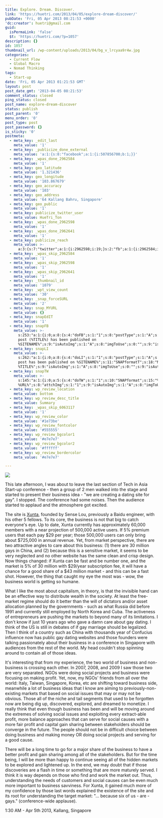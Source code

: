 ```yaml
---
title: Explore. Dream. Discover.
link: 'https://huetri.com/2013/04/05/explore-dream-discover/'
pubDate: 'Fri, 05 Apr 2013 08:21:53 +0000'
'dc:creator': huetri@gmail.com
guid:
  isPermaLink: 'false'
  $t: 'https://huetri.com/?p=1057'
description: {}
id: 1057
thumbnail_url: /wp-content/uploads/2013/04/bg_v_lrcyaa9r4w.jpg
categories:
  - Current Flow
  - Global Macro
  - Nomad Thinking
tags:
  - Start-up
date: 'Fri, 05 Apr 2013 01:21:53 GMT'
layout: post
post_date_gmt: '2013-04-05 08:21:53'
comment_status: closed
ping_status: closed
post_name: explore-dream-discover
status: publish
post_parent: '0'
menu_order: '0'
post_type: post
post_password: {}
is_sticky: '0'
postmeta:
  - meta_key: _edit_last
    meta_value: '1'
  - meta_key: _publicize_done_external
    meta_value: 'a:1:{s:8:"facebook";a:1:{i:507856700;b:1;}}'
  - meta_key: _wpas_done_2962584
    meta_value: '1'
  - meta_key: geo_latitude
    meta_value: '1.321436'
  - meta_key: geo_longitude
    meta_value: '103.867679'
  - meta_key: geo_accuracy
    meta_value: '103'
  - meta_key: geo_address
    meta_value: '64 Kallang Bahru, Singapore'
  - meta_key: geo_public
    meta_value: '1'
  - meta_key: publicize_twitter_user
    meta_value: HueTri_Ton
  - meta_key: _wpas_done_2962598
    meta_value: '1'
  - meta_key: _wpas_done_2962641
    meta_value: '1'
  - meta_key: publicize_reach
    meta_value: >-
      a:3:{s:7:"twitter";a:1:{i:2962598;i:19;}s:2:"fb";a:1:{i:2962584;i:1137;}s:2:"wp";a:1:{i:0;i:23;}}
  - meta_key: _wpas_skip_2962584
    meta_value: '1'
  - meta_key: _wpas_skip_2962598
    meta_value: '1'
  - meta_key: _wpas_skip_2962641
    meta_value: '1'
  - meta_key: _thumbnail_id
    meta_value: '1079'
  - meta_key: _wpt_view_count
    meta_value: '30'
  - meta_key: _snap_forceSURL
    meta_value: '2'
  - meta_key: snap_MYURL
    meta_value: {}
  - meta_key: snapEdIT
    meta_value: '1'
  - meta_key: snapFB
    meta_value: >-
      s:253:"a:1:{i:0;a:8:{s:4:"doFB";s:1:"1";s:8:"postType";s:1:"A";s:10:"AttachPost";s:1:"2";s:10:"SNAPformat";s:51:"New
      post (%TITLE%) has been published on
      %SITENAME%";s:9:"isAutoImg";s:1:"A";s:8:"imgToUse";s:0:"";s:9:"isAutoURL";s:1:"A";s:8:"urlToUse";s:0:"";}}";
  - meta_key: snapLI
    meta_value: >-
      s:262:"a:1:{i:0;a:8:{s:4:"doLI";s:1:"1";s:8:"postType";s:1:"A";s:10:"SNAPformat";s:41:"New
      post has been published on %SITENAME%";s:11:"SNAPformatT";s:18:"New Post -
      %TITLE%";s:9:"isAutoImg";s:1:"A";s:8:"imgToUse";s:0:"";s:9:"isAutoURL";s:1:"A";s:8:"urlToUse";s:0:"";}}";
  - meta_key: snapTW
    meta_value: >-
      s:145:"a:1:{i:0;a:5:{s:4:"doTW";s:1:"1";s:10:"SNAPformat";s:15:"%TITLE% -
      %URL%";s:8:"attchImg";s:1:"1";s:9:"isAutoImg";s:1:"A";s:8:"imgToUse";s:0:"";}}";
  - meta_key: wp_review_location
    meta_value: bottom
  - meta_key: wp_review_desc_title
    meta_value: Summary
  - meta_key: _wpas_skip_6063117
    meta_value: '1'
  - meta_key: wp_review_color
    meta_value: '#1e73be'
  - meta_key: wp_review_fontcolor
    meta_value: '#555555'
  - meta_key: wp_review_bgcolor1
    meta_value: '#e7e7e7'
  - meta_key: wp_review_bgcolor2
    meta_value: '#ffffff'
  - meta_key: wp_review_bordercolor
    meta_value: '#e7e7e7'

---
```

![](https://huetri.com/wp-content/uploads/2013/04/bg_v_lrcyaa9r4w.jpg)

This late afternoon, I was about to leave the last section of Tech in Asia Start-up conference - then a group of 2 men walked into the stage and started to present their business idea - "we are creating a dating site for gay". I stopped. The conference had some noises. Then the audience started to applaud and the atmosphere got excited.

The site is [Xunta](http://www.xunta.cc/ "Xunta"), founded by Sense Lou, previously a Baidu engineer, with his other 5 fellows. To its core, the business is not that big to catch everyone's eye. Up to date, Xunta currently has approximately 60,000 members with a near projection of 500,000 active users. If 5% premium users that each pay $29 per year; those 500,000 users can only bring about $725,000 in annual revenue. Yet, from market perspective, there are two attractive angles to care about this business: (1) there are 30 million gays in China, and (2) because this is a sensitive market, it seems to be very neglected and no other website has the same clean and crisp design. Now things changed: if Xunta can be fast and be number one, and the market is 5% of 30 million with $29/year subscription fee, it will have a chance for a good share of a $43 million market - and this can be a fast shot. However, the thing that caught my eye the most was - wow, the business world is getting so humane.

What I like the most about capitalism, in theory, is that the invisible hand can be an effective way to distribute wealth in the society. At least the free-market regime should do it better than the will of dictators and/or asset allocation planned by the governments - such as what Russia did before 1991 and currently still employed by North Korea and Cuba. The activeness of entrepreneurs are pushing the markets to beyond many of its limitations. I don't know if just 10 years ago who gave a damn care about gay dating. I think of the US is still in debates of if gay marriage should be legalized. Then I think of a country such as China with thousands year of Confucius influence now has public gay dating websites and those founders were talking passionately about their business in a conference in Singapore with audiences from the rest of the world. My head couldn't stop spinning around to contain all of those ideas.

It's interesting that from my experience, the two world of business and non-business is crossing each other. In 2007, 2008, and 2009 I saw those two are very separated. NGOs were doing social projects and business were focusing on making profit. Yet, now, my NGOs' friends from all over the world: Italy, Taiwan, Singapore, Korea, etc are shifting toward business side, meanwhile a lot of business ideas that I know are aiming to previously-non-existing markets that based on social issues that may or may not be obvious. Those all of the niche and tail segments that used to be forgotten now are being dig up, discovered, explored, and dreamed to monetize. I really think that even though business has been and will be moving around the extremes of solving social issues and exploiting every extract-able profit, more balance approaches that can serve for social causes with a more fair profit and capital gain sharing between stakeholders should be converge in the future. The people should not be in difficult choice between doing business and making money OR doing social projects and serving for a good cause.

There will be a long time to go for a major share of the business to have a better profit and gain sharing among all of the stakeholders. But for the time being, I will be more than happy to continue seeing all of the hidden markets to be explored and lightened up. In the end, we may doubt that if those discoveries are a flash in time or something that are more maturely served. I think it is way depends on those who find and work the market out. Thus, understanding the needs of customers and social causes can be even much more important to business savviness. For Xunta, it gained much more of my confidence by those last words explained the existence of the site and its root for understanding the target market: "... because six of us - are - gays." (conference-wide applause).

1:30 AM - Apr 5th 2013, Kallang, Singapore